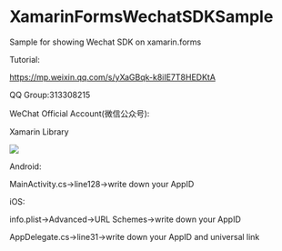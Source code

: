 # XamarinFormsWechatSDKSample
Sample for showing Wechat SDK on xamarin.forms

Tutorial:

https://mp.weixin.qq.com/s/yXaGBqk-k8iIE7T8HEDKtA


QQ Group:313308215

WeChat Official Account(微信公众号):

Xamarin Library


<img src="https://raw.githubusercontent.com/jingliancui/XamarinFormsWechatSDKSample/master/Images/wechatqrcode.jpg"/>

Android:

MainActivity.cs→line128→write down your AppID


iOS:

info.plist→Advanced→URL Schemes→write down your AppID

AppDelegate.cs→line31→write down your AppID and universal link
